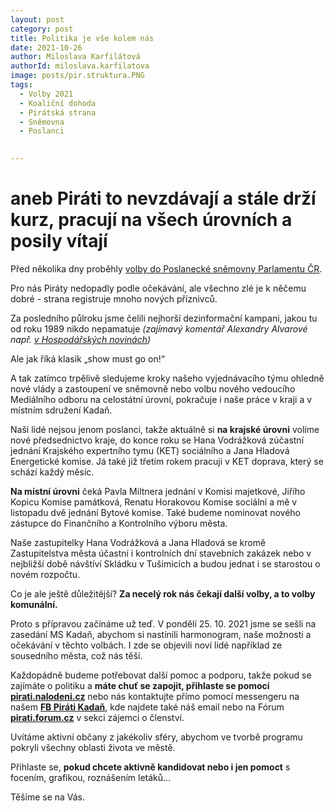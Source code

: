 ```yaml
---
layout: post
category: post
title: Politika je vše kolem nás 
date: 2021-10-26
author: Miloslava Karfilátová
authorId: miloslava.karfilatova
image: posts/pir.struktura.PNG
tags:
  - Volby 2021
  - Koaliční dohoda
  - Pirátská strana
  - Sněmovna
  - Poslanci
 

---
```


# aneb Piráti to nevzdávají a stále drží kurz, pracují na všech úrovních a posily vítají

Před několika dny proběhly [volby do Poslanecké sněmovny Parlamentu ČR](https://www.volby.cz/pls/ps2021/ps351?xjazyk=CZ&xkraj=6&xstrana=17). 

Pro nás Piráty nedopadly podle očekávání, ale všechno zlé je k něčemu dobré - strana registruje mnoho nových příznivců.

Za posledního půlroku jsme čelili nejhorší dezinformační kampani, jakou tu od roku 1989 nikdo nepamatuje
*(zajímavý komentář Alexandry Alvarové např. [v Hospodářských novinách](https://archiv.hn.cz/c1-66986280-v-informacni-valce-tentokrat-prohrali-pirati-kdo-bude-na-rade-priste?fbclid=IwAR3vkhGyKA-I4Gs6AS2qmiE7LAE0XjBDCXYjznS_PCdb6KfzChpGTMWU_tM))*

Ale jak říká klasik „show must go on!“ 

A tak zatímco trpělivě sledujeme kroky našeho vyjednávacího týmu ohledně nové vlády a zastoupení ve sněmovně nebo volbu nového vedoucího Mediálního odboru na celostátní úrovní, pokračuje i naše práce v kraji a v místním sdružení Kadaň. 

Naší lidé nejsou jenom poslanci, takže aktuálně si **na krajské úrovni** volíme nové předsednictvo kraje, do konce roku se Hana Vodrážková zúčastní jednání Krajského expertního tymu (KET) sociálního a Jana Hladová Energetické komise.
Já také již třetím rokem pracuji v KET doprava, který se schází každý měsíc. 

**Na místní úrovni** čeká Pavla Miltnera jednání v Komisi majetkové, Jiřího Kopicu Komise památková, Renatu Horakovou Komise sociální a mě v listopadu dvě jednání Bytové komise. 
Také budeme nominovat nového zástupce do Finančního a Kontrolního výboru města.

Naše zastupitelky Hana Vodrážková a Jana Hladová se kromě Zastupitelstva města účastní i kontrolních dní stavebních zakázek nebo v nejbližší době návštíví Skládku v Tušimicích a budou jednat i se starostou o novém rozpočtu. 

Co je ale ještě důležitější? **Za necelý rok nás čekají další volby, a to volby komunální.**

Proto s přípravou začínáme už teď. V pondělí 25. 10. 2021 jsme se sešli na zasedání MS Kadaň, abychom si nastínili harmonogram, naše možnosti a očekávání v těchto volbách. I zde se objevili noví lidé například ze sousedního města, což nás těší.

Každopádně budeme potřebovat další pomoc a podporu, takže pokud se zajímáte o politiku a **máte chuť se zapojit, přihlaste se pomocí [pirati.nalodeni.cz](https://nalodeni.pirati.cz/)** nebo nás kontaktujte přímo pomocí messengeru na našem **[FB Piráti Kadaň](https://www.facebook.com/kadanpirati)**, kde najdete také náš email nebo na Fórum **[pirati.forum.cz](https://forum.pirati.cz/)** v sekci zájemci o členství. 

Uvítáme aktivní občany z jakékoliv sféry, abychom ve tvorbě programu pokryli všechny oblasti života ve městě.

Přihlaste se, **pokud chcete aktivně kandidovat nebo i jen pomoct** s focením, grafikou, roznášením letáků... 

Těšíme se na Vás.  



